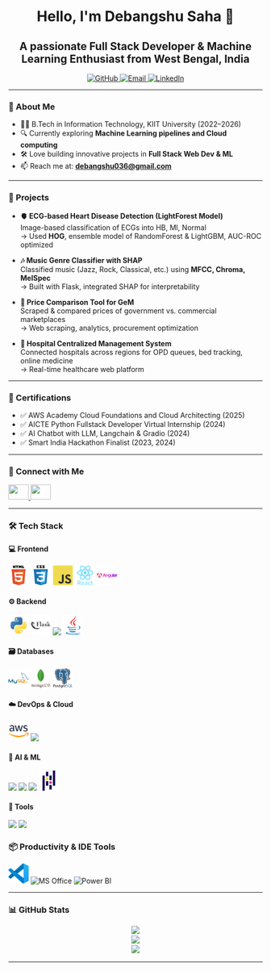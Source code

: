 <h1 align="center">Hello, I'm Debangshu Saha 👋</h1>
<h2 align="center">A passionate Full Stack Developer & Machine Learning Enthusiast from West Bengal, India</h2>

<p align="center">
  <a href="https://github.com/Debu-003" target="_blank">
    <img src="https://img.shields.io/github/followers/Debu-003?label=GitHub&style=social" alt="GitHub" />
  </a>
  <a href="mailto:debangshu036@gmail.com">
    <img src="https://img.shields.io/badge/email-debangshu036@gmail.com-red?style=flat-square&logo=gmail" alt="Email" />
  </a>
  <a href="https://www.linkedin.com/in/debux03/" target="_blank">
    <img src="https://img.shields.io/badge/LinkedIn-debux03-blue?style=flat-square&logo=linkedin" alt="LinkedIn" />
  </a>
</p>

---

### 🚀 About Me

- 👨‍💻 B.Tech in Information Technology, KIIT University (2022–2026)
- 🔍 Currently exploring **Machine Learning pipelines and Cloud computing**
- 🛠️ Love building innovative projects in **Full Stack Web Dev & ML**
- 📫 Reach me at: **[debangshu036@gmail.com](mailto:debangshu036@gmail.com)**

---

### 🧠 Projects

- **🫀 ECG-based Heart Disease Detection (LightForest Model)**  
  Image-based classification of ECGs into HB, MI, Normal  
  → Used **HOG**, ensemble model of RandomForest & LightGBM, AUC-ROC optimized

- **🎶 Music Genre Classifier with SHAP**  
  Classified music (Jazz, Rock, Classical, etc.) using **MFCC, Chroma, MelSpec**  
  → Built with Flask, integrated SHAP for interpretability

- **💸 Price Comparison Tool for GeM**  
  Scraped & compared prices of government vs. commercial marketplaces  
  → Web scraping, analytics, procurement optimization

- **🏥 Hospital Centralized Management System**  
  Connected hospitals across regions for OPD queues, bed tracking, online medicine  
  → Real-time healthcare web platform

---

### 📜 Certifications

- ✅ AWS Academy Cloud Foundations and Cloud Architecting (2025)
- ✅ AICTE Python Fullstack Developer Virtual Internship (2024)
- ✅ AI Chatbot with LLM, Langchain & Gradio (2024)
- ✅ Smart India Hackathon Finalist (2023, 2024)

---

### 🔗 Connect with Me

<p align="left">
  <a href="https://www.linkedin.com/in/debux03/" target="_blank">
    <img src="https://raw.githubusercontent.com/rahuldkjain/github-profile-readme-generator/master/src/images/icons/Social/linked-in-alt.svg" height="30" width="40" />
  </a>
  <a href="https://github.com/Debu-003" target="_blank">
    <img src="https://cdn-icons-png.flaticon.com/512/25/25231.png" height="30" width="40" />
  </a>
</p>

---

### 🛠️ Tech Stack

#### 💻 Frontend
<p>
  <img src="https://raw.githubusercontent.com/devicons/devicon/master/icons/html5/html5-original-wordmark.svg" width="40"/>
  <img src="https://raw.githubusercontent.com/devicons/devicon/master/icons/css3/css3-original-wordmark.svg" width="40"/>
  <img src="https://raw.githubusercontent.com/devicons/devicon/master/icons/javascript/javascript-original.svg" width="40"/>
  <img src="https://raw.githubusercontent.com/devicons/devicon/master/icons/react/react-original-wordmark.svg" width="40"/>
  <img src="https://raw.githubusercontent.com/devicons/devicon/master/icons/angular/angular-original-wordmark.svg" width="40"/>
</p>

#### ⚙️ Backend
<p>
  <img src="https://raw.githubusercontent.com/devicons/devicon/master/icons/python/python-original.svg" width="40"/>
  <img src="https://raw.githubusercontent.com/devicons/devicon/master/icons/flask/flask-original-wordmark.svg" width="40"/>
  <img src="https://cdn.worldvectorlogo.com/logos/django.svg" width="40"/>
  <img src="https://raw.githubusercontent.com/devicons/devicon/master/icons/java/java-original.svg" width="40"/>
</p>

#### 🗃️ Databases
<p>
  <img src="https://raw.githubusercontent.com/devicons/devicon/master/icons/mysql/mysql-original-wordmark.svg" width="40"/>
  <img src="https://raw.githubusercontent.com/devicons/devicon/master/icons/mongodb/mongodb-original-wordmark.svg" width="40"/>
  <img src="https://raw.githubusercontent.com/devicons/devicon/master/icons/postgresql/postgresql-original-wordmark.svg" width="40"/>
</p>

#### ☁️ DevOps & Cloud
<p>
  <img src="https://raw.githubusercontent.com/devicons/devicon/master/icons/amazonwebservices/amazonwebservices-original-wordmark.svg" width="40"/>
  <img src="https://www.vectorlogo.zone/logos/firebase/firebase-icon.svg" width="40"/>
</p>

#### 🤖 AI & ML
<p>
  <img src="https://www.vectorlogo.zone/logos/tensorflow/tensorflow-icon.svg" width="40"/>
  <img src="https://www.vectorlogo.zone/logos/pytorch/pytorch-icon.svg" width="40"/>
  <img src="https://upload.wikimedia.org/wikipedia/commons/0/05/Scikit_learn_logo_small.svg" width="40"/>
  <img src="https://raw.githubusercontent.com/devicons/devicon/master/icons/pandas/pandas-original.svg" width="40"/>
</p>

#### 🧰 Tools
<p>
  <img src="https://www.vectorlogo.zone/logos/git-scm/git-scm-icon.svg" width="40"/>
  <img src="https://www.vectorlogo.zone/logos/opencv/opencv-icon.svg" width="40"/>
</p>

### 📦 Productivity & IDE Tools
<p> 
  <img src="https://raw.githubusercontent.com/devicons/devicon/master/icons/vscode/vscode-original.svg" width="40" alt="VSCode"/> 
  <img src="https://img.icons8.com/color/48/000000/microsoft-office-2019.png" width="40" alt="MS Office"/> 
  <img src="https://upload.wikimedia.org/wikipedia/commons/c/cf/New_Power_BI_Logo.svg" width="40" alt="Power BI"/> 
</p>

---

### 📊 GitHub Stats

<div align="center">
  <img src="https://github-readme-stats.vercel.app/api?username=Debu-003&theme=dark&hide_border=false&include_all_commits=true&count_private=true" /><br/>
  <img src="https://streak-stats.demolab.com?user=Debu-003&theme=dark&hide_border=false" /><br/>
  <img src="https://github-readme-stats.vercel.app/api/top-langs/?username=Debu-003&theme=dark&layout=compact&hide_border=false" />
</div>

---
